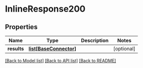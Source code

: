 # InlineResponse200

## Properties
Name | Type | Description | Notes
------------ | ------------- | ------------- | -------------
**results** | [**list[BaseConnector]**](BaseConnector.md) |  | [optional] 

[[Back to Model list]](../README.md#documentation-for-models) [[Back to API list]](../README.md#documentation-for-api-endpoints) [[Back to README]](../README.md)

